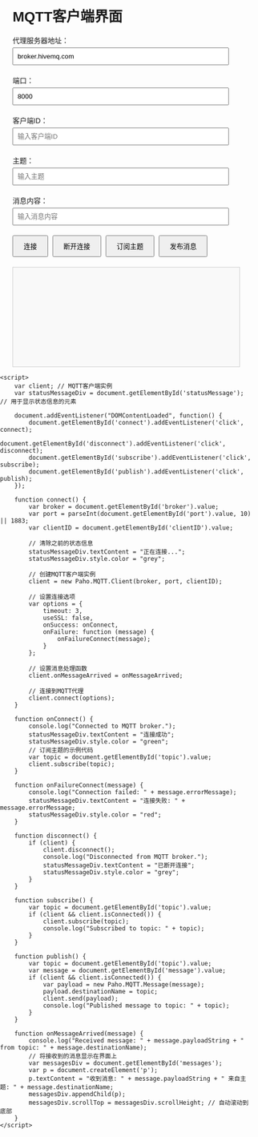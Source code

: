<!DOCTYPE html>
<html lang="zh-CN">
<head>
    <meta charset="UTF-8">
    <meta name="viewport" content="width=device-width, initial-scale=1.0">
    <title>MQTT客户端界面</title>
    <style>
        body {
            font-family: Arial, sans-serif;
            margin: 0;
            padding: 0;
            display: flex;
            flex-direction: column;
            align-items: center;
        }
        .container {
            width: 90%;
            max-width: 600px;
            margin-top: 20px;
        }
        .form-group {
            margin-bottom: 15px;
        }
        label {
            display: block;
            margin-bottom: 5px;
        }
        input[type="text"],
        input[type="number"] {
            width: calc(100% - 22px);
            padding: 8px;
            margin-bottom: 5px;
        }
        button {
            padding: 10px 20px;
            cursor: pointer;
            margin-right: 5px;
        }
        #messages {
            margin-top: 20px;
            width: 100%;
            height: 200px;
            overflow-y: auto;
            border: 1px solid #ccc;
            padding: 10px;
            box-sizing: border-box;
            background-color: #f9f9f9;
        }
        #statusMessage {
            margin-bottom: 10px;
        }
    </style>
    <script src="https://cdnjs.cloudflare.com/ajax/libs/paho-mqtt/1.1.0/paho-mqtt.min.js"></script> 
</head>
<body>
    <div class="container">
        <h1>MQTT客户端界面</h1>
        <div class="form-group">
            <label for="broker">代理服务器地址：</label>
            <input type="text" id="broker" placeholder="输入代理服务器地址" value="broker.hivemq.com">
        </div>
        <div class="form-group">
            <label for="port">端口：</label>
            <input type="number" id="port" value="8000">
        </div>
        <div class="form-group">
            <label for="clientID">客户端ID：</label>
            <input type="text" id="clientID" placeholder="输入客户端ID">
        </div>
        <div class="form-group">
            <label for="topic">主题：</label>
            <input type="text" id="topic" placeholder="输入主题">
        </div>
        <div class="form-group">
            <label for="message">消息内容：</label>
            <input type="text" id="message" placeholder="输入消息内容">
        </div>
        <button id="connect">连接</button>
        <button id="disconnect">断开连接</button>
        <button id="subscribe">订阅主题</button>
        <button id="publish">发布消息</button>
        <div id="statusMessage" style="color: grey;"></div> <!-- 提示信息显示区域 -->
        <div id="messages"></div>
    </div>

    <script>
        var client; // MQTT客户端实例
        var statusMessageDiv = document.getElementById('statusMessage'); // 用于显示状态信息的元素

        document.addEventListener("DOMContentLoaded", function() {
            document.getElementById('connect').addEventListener('click', connect);
            document.getElementById('disconnect').addEventListener('click', disconnect);
            document.getElementById('subscribe').addEventListener('click', subscribe);
            document.getElementById('publish').addEventListener('click', publish);
        });

        function connect() {
            var broker = document.getElementById('broker').value;
            var port = parseInt(document.getElementById('port').value, 10) || 1883;
            var clientID = document.getElementById('clientID').value;

            // 清除之前的状态信息
            statusMessageDiv.textContent = "正在连接...";
            statusMessageDiv.style.color = "grey";

            // 创建MQTT客户端实例
            client = new Paho.MQTT.Client(broker, port, clientID);

            // 设置连接选项
            var options = {
                timeout: 3,
                useSSL: false,
                onSuccess: onConnect,
                onFailure: function (message) {
                    onFailureConnect(message);
                }
            };

            // 设置消息处理函数
            client.onMessageArrived = onMessageArrived;

            // 连接到MQTT代理
            client.connect(options);
        }

        function onConnect() {
            console.log("Connected to MQTT broker.");
            statusMessageDiv.textContent = "连接成功";
            statusMessageDiv.style.color = "green";
            // 订阅主题的示例代码
            var topic = document.getElementById('topic').value;
            client.subscribe(topic);
        }

        function onFailureConnect(message) {
            console.log("Connection failed: " + message.errorMessage);
            statusMessageDiv.textContent = "连接失败: " + message.errorMessage;
            statusMessageDiv.style.color = "red";
        }

        function disconnect() {
            if (client) {
                client.disconnect();
                console.log("Disconnected from MQTT broker.");
                statusMessageDiv.textContent = "已断开连接";
                statusMessageDiv.style.color = "grey";
            }
        }

        function subscribe() {
            var topic = document.getElementById('topic').value;
            if (client && client.isConnected()) {
                client.subscribe(topic);
                console.log("Subscribed to topic: " + topic);
            }
        }

        function publish() {
            var topic = document.getElementById('topic').value;
            var message = document.getElementById('message').value;
            if (client && client.isConnected()) {
                var payload = new Paho.MQTT.Message(message);
                payload.destinationName = topic;
                client.send(payload);
                console.log("Published message to topic: " + topic);
            }
        }

        function onMessageArrived(message) {
            console.log("Received message: " + message.payloadString + " from topic: " + message.destinationName);
            // 将接收到的消息显示在界面上
            var messagesDiv = document.getElementById('messages');
            var p = document.createElement('p');
            p.textContent = "收到消息: " + message.payloadString + " 来自主题: " + message.destinationName;
            messagesDiv.appendChild(p);
            messagesDiv.scrollTop = messagesDiv.scrollHeight; // 自动滚动到底部
        }
    </script>
</body>
</html>
